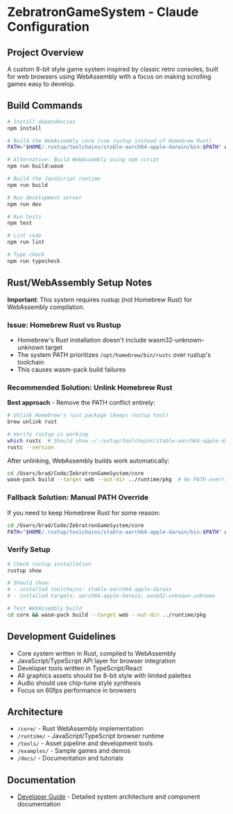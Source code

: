 # ZebratronGameSystem - Claude Configuration

## Project Overview
A custom 8-bit style game system inspired by classic retro consoles, built for web browsers using WebAssembly with a focus on making scrolling games easy to develop.

## Build Commands
```bash
# Install dependencies
npm install

# Build the WebAssembly core (use rustup instead of Homebrew Rust)
PATH="$HOME/.rustup/toolchains/stable-aarch64-apple-darwin/bin:$PATH" wasm-pack build --target web --out-dir ../runtime/pkg

# Alternative: Build WebAssembly using npm script
npm run build:wasm

# Build the JavaScript runtime
npm run build

# Run development server
npm run dev

# Run tests
npm test

# Lint code
npm run lint

# Type check
npm run typecheck
```

## Rust/WebAssembly Setup Notes
**Important**: This system requires rustup (not Homebrew Rust) for WebAssembly compilation.

### Issue: Homebrew Rust vs Rustup
- Homebrew's Rust installation doesn't include wasm32-unknown-unknown target
- The system PATH prioritizes `/opt/homebrew/bin/rustc` over rustup's toolchain
- This causes wasm-pack build failures

### Recommended Solution: Unlink Homebrew Rust
**Best approach** - Remove the PATH conflict entirely:
```bash
# Unlink Homebrew's rust package (keeps rustup tool)
brew unlink rust

# Verify rustup is working
which rustc  # Should show ~/.rustup/toolchains/stable-aarch64-apple-darwin/bin/rustc
rustc --version
```

After unlinking, WebAssembly builds work automatically:
```bash
cd /Users/brad/Code/ZebratronGameSystem/core
wasm-pack build --target web --out-dir ../runtime/pkg  # No PATH override needed!
```

### Fallback Solution: Manual PATH Override
If you need to keep Homebrew Rust for some reason:
```bash
cd /Users/brad/Code/ZebratronGameSystem/core
PATH="$HOME/.rustup/toolchains/stable-aarch64-apple-darwin/bin:$PATH" wasm-pack build --target web --out-dir ../runtime/pkg
```

### Verify Setup
```bash
# Check rustup installation
rustup show

# Should show:
# - installed toolchains: stable-aarch64-apple-darwin
# - installed targets: aarch64-apple-darwin, wasm32-unknown-unknown

# Test WebAssembly build
cd core && wasm-pack build --target web --out-dir ../runtime/pkg
```

## Development Guidelines
- Core system written in Rust, compiled to WebAssembly
- JavaScript/TypeScript API layer for browser integration
- Developer tools written in TypeScript/React
- All graphics assets should be 8-bit style with limited palettes
- Audio should use chip-tune style synthesis
- Focus on 60fps performance in browsers

## Architecture
- `/core/` - Rust WebAssembly implementation
- `/runtime/` - JavaScript/TypeScript browser runtime
- `/tools/` - Asset pipeline and development tools
- `/examples/` - Sample games and demos
- `/docs/` - Documentation and tutorials

## Documentation
- [Developer Guide](./DEVELOPER_GUIDE.md) - Detailed system architecture and component documentation